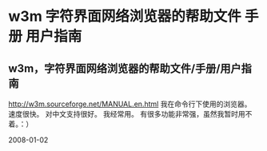 # w3m 字符界面网络浏览器的帮助文件 手册 用户指南

## w3m，字符界面网络浏览器的帮助文件/手册/用户指南

http://w3m.sourceforge.net/MANUAL.en.html
我在命令行下使用的浏览器。
速度很快。
对中文支持很好。
我经常用。
有很多功能非常强，虽然我暂时用不着。：）




2008-01-02